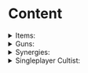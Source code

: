 # Content
<details>
<summary>Items:
</summary>

|Name|Type|Quality|Effect|Unlock|
|-|-|-|-|-|
| Wooden Token | Active | ![D](https://raw.githubusercontent.com/SpecialAPI/EnterTheGungeonTierImageStorage/main/D.png "D") | Can't be used. Entering a new floor while holding it will create the Resourceful Rat shortcut shop, even if the player didn't use a shortcut elevator. Getting an item from the rat will remove the wooden token from the player. Because the items in the shortcut shop get better with each floor, it can be worth it to keep the token until Forge. The shortcut shops can't be created in Bullet Hell. If obtained in the Forge or Bullet Hell, the token can be used, giving the player 115 casings and a random D tier gun on use. If the player exits the Forge or Bullet Hell when the token can be used (by using Clone for example), the token will no longer be useable. | Defeat the Dragun after taking a shortcut to the Forge |
| PAY 2 WIN | Active | ![B](https://raw.githubusercontent.com/SpecialAPI/EnterTheGungeonTierImageStorage/main/B.png "B") | Can only be used near chest. When used, upgrades the nearest chest for casings. Better chests cost more to upgrade. Brown chests cost 25 casings, blue chests cost 35, green chests cost 50, red chests cost 85 and black chests cost 215. | |
| Fused Ammolet | Passive | ![D](https://raw.githubusercontent.com/SpecialAPI/EnterTheGungeonTierImageStorage/main/D.png "D") | Using blanks now creates a blank bomb instead. Blank bombs explode after 1 second. When a blank bomb explodes, it will create an explosion dealing 250 damage in a 3 tile radius and also cause a normal blank effect. The explosions can't hurt the player. | |
| Special API's Stuff | Active | ![B](https://raw.githubusercontent.com/SpecialAPI/EnterTheGungeonTierImageStorage/main/B.png "B") | 250 damage cooldown. When used, spawns 25-35 random objects from this list: folding table from Portable Table Device, a decoy, an explosive decoy, a bomb, an ice bomb, a proximity mine, a portable turret, a book from Magazine Rack, a red explosive barrel, an orange explosive barrel, a water barrel, an oil barrel, a poison barrel. | |
| Marine's Helmet | Passive | ![B](https://raw.githubusercontent.com/SpecialAPI/EnterTheGungeonTierImageStorage/main/B.png "B") | Gives 1 armor on initial pickup. Has a 5% chance to negate damage. The chance increases to 25% when the user has armor. | Beat Boss Rush as the Marine. |
| Convict's Shackles | Active (Unlocked)/Passive (Locked) | ![C](https://raw.githubusercontent.com/SpecialAPI/EnterTheGungeonTierImageStorage/main/C.png "C") | On use, the item is "locked", consuming the active item and granting a passive item that can't be dropped, removes 1 heart container, caps the player's max health at the current amount and gives a +4.5 flat damage up (the damage up scales with the gun's chance multiplier, meaning it's way weaker for guns that fire quicker and way stronger for guns that fire faster). Going to a new floor makes the item "rusted", which makes it remove an additional half heart container and only give a +1 flat damage up when locked. | |
| Resourceful Whistle | Active | ![A](https://raw.githubusercontent.com/SpecialAPI/EnterTheGungeonTierImageStorage/main/A.png "A") | 275 damage cooldown. Can't be stolen by the Resourceful Rat. On use, summons the Resourceful Rat to steal guns from enemies and bomb them afterwards. The rat can only steal from one enemy at a time. The bombs from the Rat can recharge the item, meaning that the item will be partially recharged when the rat leaves. The Rat can't steal guns from bosses. After picking up the item once, the rat will no longer be able to steal items from the player, unless the player has the Ring of the Resourceful Rat |  |
| Subscribe Button | Passive | ![S](https://raw.githubusercontent.com/SpecialAPI/EnterTheGungeonTierImageStorage/main/S.png "S") | Gives the player a 5% damage up for each subscriber the player has. Subscribers can be gained in different ways, for example by picking up certain items like some bullet upgrades. The player also gains subscribers when fighting some bosses like the Wallmonger. | |
| DLChest | Passive | ![B](https://raw.githubusercontent.com/SpecialAPI/EnterTheGungeonTierImageStorage/main/B.png "B") | Adds a special chest room each floor, even on bullet hell. | |
| Mirror of Truth | Passive | ![C](https://raw.githubusercontent.com/SpecialAPI/EnterTheGungeonTierImageStorage/main/C.png "C") | Replaces all chests with mirrors. Mirrors created by this item only give 1 curse. | |
| Withered Clover | Passive | ![D](https://raw.githubusercontent.com/SpecialAPI/EnterTheGungeonTierImageStorage/main/B.png "B") | All chests are replaced by either C or D tier chests, but spawn 4 at a time. | |
| Calendar | Passive | ![B](https://raw.githubusercontent.com/SpecialAPI/EnterTheGungeonTierImageStorage/main/B.png "B") | Increases different stats depending on the current day of the week. Monday: grants 2 speed. Tuesday: grants +25% dodge roll speed. Wednesday: grants 1 heart container. Thursday: grants +33% damage. Friday: grants +50% rate of fire. Saturday: grants +50% max ammo. Sunday: grants -20% enemy bullet speed. | |
| Green Candle | Active | ![A](https://raw.githubusercontent.com/SpecialAPI/EnterTheGungeonTierImageStorage/main/A.png "A") | Starts with 0 charges. Entering a room will apply green fire to a random enemy. Killing that enemy will give the player 1 charge. Each charge grants the player +5% damage. Can only be used with 5 charges. Using will consume all of the charges to create a giant pool of green fire, apply green fire to all enemies in the room and make them take double damage. Bosses affected by this effect will only take 50% more damage. | |
| Glass Bell | Active | ![B](https://raw.githubusercontent.com/SpecialAPI/EnterTheGungeonTierImageStorage/main/B.png "B") | 1 room recharge. On use, gives the player a glass guon stone. Can't be used when the player has 6 or more glass guon stones. When the player takes damage, the Glass Bell will break and will not be useable. Entering a new floor while the Glass Bell is broken will fix it, making it useable again. | |
| Wishing Orb | Active | ![B](https://raw.githubusercontent.com/SpecialAPI/EnterTheGungeonTierImageStorage/main/B.png "B") | On use, removes 1 heart container from the player to spawn a random chest. Has a higher chance to spawn better chests. Can't be used if the player has less than 2 heart containers. | |
| Butter | Passive | ![C](https://raw.githubusercontent.com/SpecialAPI/EnterTheGungeonTierImageStorage/main/C.png "C") | Using an active item will throw it. Just like thrown guns, thrown active items will deal 20 damage to any enemy it hits. Items with use duration will only be thrown after finishing their use. Single use items can't be thrown. | |
| Totally Legit Coupon | Passive | ![D](https://raw.githubusercontent.com/SpecialAPI/EnterTheGungeonTierImageStorage/main/D.png "D") | -100% shop prices. Taking an item from the shop will increase shop prices by 20%. Shop prices can go above the initial price. Can't be dropped after buying something. Can't appear in shops. |
| Asteroid Belt | Passive | ![S](https://raw.githubusercontent.com/SpecialAPI/EnterTheGungeonTierImageStorage/main/S.png "S") | All projectiles are replaced by asteroids that deal 25% more damage, have a fixed projectile speed, explode for 5 damage in a 1 tile radius and burn nearby enemies on destruction. Because asteroids are different projectiles, they will not keep projectile-specific effects like homing, bouncing or piercing. | |
| Gravedigger's Shovel | Active | ![C](https://raw.githubusercontent.com/SpecialAPI/EnterTheGungeonTierImageStorage/main/C.png "C") | 250 damage cooldown. On use, transforms all enemies in the room into Tombstoners. | |
| Gold Key | Passive | ![N/A](https://raw.githubusercontent.com/SpecialAPI/EnterTheGungeonTierImageStorage/main/N.png "N/A") | Found in a special secret room in abbey. Haunted. Allows for free entrance to the Resourceful Rat's Lair and the R&G Dept. | |
| The Amethyst | Passive | ![N/A](https://raw.githubusercontent.com/SpecialAPI/EnterTheGungeonTierImageStorage/main/N.png "N/A") | Everhood reference. Dropped by the Blobulord. Doubles damage dealt by charged enemies | |
| The Opal | Passive | ![N/A](https://raw.githubusercontent.com/SpecialAPI/EnterTheGungeonTierImageStorage/main/N.png "N/A") | Everhood reference. Dropped by the Old King. Grants immunity to pits. | |
| The Emerald | Passive | ![N/A](https://raw.githubusercontent.com/SpecialAPI/EnterTheGungeonTierImageStorage/main/N.png "N/A") | Everhood reference. Dropped by the Resourceful Rat. Doubles the time required for poison to hurt the player. | |
| The Aquamarine | Passive | ![N/A](https://raw.githubusercontent.com/SpecialAPI/EnterTheGungeonTierImageStorage/main/N.png "N/A") | Everhood reference. Dropped by Agunim. Grants immunity to electricity. | |
| The Ruby | Passive | ![N/A](https://raw.githubusercontent.com/SpecialAPI/EnterTheGungeonTierImageStorage/main/N.png "N/A") | Everhood reference. Dropped by the Advanced Dragun. Grants fire immunity. | |
| The Diamond | Passive | ![N/A](https://raw.githubusercontent.com/SpecialAPI/EnterTheGungeonTierImageStorage/main/N.png "N/A") | Everhood reference. Gained by doing a blood sacrifice. Grants a small all stat up. | |
| Otherworldy Assistance | Passive | ![A](https://raw.githubusercontent.com/SpecialAPI/EnterTheGungeonTierImageStorage/main/A.png "A") | Every 6-8 seconds in a combat room, a ghost spawns near a random enemy. The ghosts dash into the nearest enemy, taking away 50 max hp from them and then vanishing. | |
| Hot Coal | Passive | ![D](https://raw.githubusercontent.com/SpecialAPI/EnterTheGungeonTierImageStorage/main/D.png "D") | Grants guaranteed fire bullets. Taking damage sets the player on fire. While on fire, the player will leave a trail of ignited oil. | |
| Guardian of Time | Active | ![D](https://raw.githubusercontent.com/SpecialAPI/EnterTheGungeonTierImageStorage/main/D.png "D") | 1 room recharge. Can only be used in sealed rooms or near locked doors. On use, either unseals the current room or unlocks the nearest locked door. | ||  | Marbles | Active | ![D](https://raw.githubusercontent.com/SpecialAPI/EnterTheGungeonTierImageStorage/main/D.png "D") | 10 uses. On use, shoots a single makeshift cannon projectile. | |
| Frail Heart | Passive | ![C](https://raw.githubusercontent.com/SpecialAPI/EnterTheGungeonTierImageStorage/main/C.png "C") | Grants 3 health containers on pickup. and fully heals the player on initial pickup. When the player takes damage, all empty heart containers will be removed. | |
| Totem of Gundying | Active | ![B](https://raw.githubusercontent.com/SpecialAPI/EnterTheGungeonTierImageStorage/main/B.png "B") | Can't be used. If the player holds this item when taking a fatal hit, this item will be consumed to give the player a half heart (or an armor if playing as an armor-only character), give the player 3 seconds of invincibility, spawn 5 hearts and 3 armor. | |
| Watermelon | Active | ![B](https://raw.githubusercontent.com/SpecialAPI/EnterTheGungeonTierImageStorage/main/B.png "B") | 250 damage cooldown. On use, lobs watermelon projectiles that deal 67 damage on direct hit and explode for 33 damage in a 1 tile radius. | |
| Console Controller | Active | ![D](https://raw.githubusercontent.com/SpecialAPI/EnterTheGungeonTierImageStorage/main/D.png "D") | On use, the item is thrown, dealing 20 damage to anything it hits. | |
| Static Roll | Passive | ![D](https://raw.githubusercontent.com/SpecialAPI/EnterTheGungeonTierImageStorage/main/D.png "D") | Allows the player to roll in place. | |
| Mirrored Bullet | Passive | ![S](https://raw.githubusercontent.com/SpecialAPI/EnterTheGungeonTierImageStorage/main/S.png "S") | Totally not an eaglebeak ripoff. Gives 2 curse and doubles spread, but the player will shoot an additional mirrored bullet when shooting. | |
| Bloody Scales | Passive | ![B](https://raw.githubusercontent.com/SpecialAPI/EnterTheGungeonTierImageStorage/main/A.png "A") | I swear I have original ideas. Picking up a passive item will give the player another random passive item of the same quality. Picking up a gun will give the player another random gun of the same quality. Gives the player a 1% chance to instantly die when taking damage, which increases by 0.5% for each item or gun the player has (including starter items). Can't be dropped :) (im really sorry) | |
| Lock Plushie | Passive | ![S](https://raw.githubusercontent.com/SpecialAPI/EnterTheGungeonTierImageStorage/main/S.png "S") | Shooting will consume 1 key from the player to fire a giant key projectile that deals 55 fixed damage, pierces through 5 enemies and drops keys when hitting enemies. | Bring the Gold Key to the Aimless Void |
| Boss Chest | Passive | ![S](https://raw.githubusercontent.com/SpecialAPI/EnterTheGungeonTierImageStorage/main/S.png "S") | Defeating a boss will spawn random item. | |
| Chaos | Passive | ![S](https://raw.githubusercontent.com/SpecialAPI/EnterTheGungeonTierImageStorage/main/S.png "S") | Picking up a passive item for the first time will give the player 2 more random passive items, but remove a random passive item that the player had before picking up the item. Picking up a gun for the first time will give the player 2 more random guns, but remove a random gun that the player had before picking up the gun. | |
| Launcher | Passive | ![C](https://raw.githubusercontent.com/SpecialAPI/EnterTheGungeonTierImageStorage/main/C.png "C") | Reduces spread by 75% and increases damage by 50%. Most bullets become lobbed bullets, which can only damage enemies when landing. | |
| Balancing Pole | Passive | ![B](https://raw.githubusercontent.com/SpecialAPI/EnterTheGungeonTierImageStorage/main/B.png "B") | Libra from isaac. | |
| Infinity Crystal | Passive | ![S](https://raw.githubusercontent.com/SpecialAPI/EnterTheGungeonTierImageStorage/main/S.png "S") | Reduces damage by 25%, halves clip size and gives the player 2 curse on pickup, but all guns will no longer decrease their ammo when fired. | |
| Energy Drink | Active | ![B](https://raw.githubusercontent.com/SpecialAPI/EnterTheGungeonTierImageStorage/main/B.png "B") | 250 damage cooldown. On use, instantly refills the current gun's clip, gives the player +400% firerate and +100% speed. The firerate and speed bonuses quickly decay over the course of 5 seconds. | |
| Ammo Flower | Passive | ![C](https://raw.githubusercontent.com/SpecialAPI/EnterTheGungeonTierImageStorage/main/C.png "C") | Decreases reload speed by 5%. All semiautomatic guns become automatic. All charged guns will autofire when reaching the highest charge level. Guns automatically reload when all bullets in their clips are depleted. | |
| Flat Bullets | Passive | ![B](https://raw.githubusercontent.com/SpecialAPI/EnterTheGungeonTierImageStorage/main/B.png "B") | All bullets get +2 flat damage. | |
| Round-s | Passive | ![D](https://raw.githubusercontent.com/SpecialAPI/EnterTheGungeonTierImageStorage/main/D.png "D") | Grants the player +150% range. All bullets orbit around the player. | |
| Magic 8 Ball | Active | ![D](https://raw.githubusercontent.com/SpecialAPI/EnterTheGungeonTierImageStorage/main/D.png "D") | Tells random things but also points to secret rooms. |  |
| Lead Fists | Passive | ![N/A](https://raw.githubusercontent.com/SpecialAPI/EnterTheGungeonTierImageStorage/main/N.png "N/A") | Can only be obtained through the console. Hitting the rat during the punchout minigame will instantly win the round. |  |
| Heart Piece | Passive | ![D](https://raw.githubusercontent.com/SpecialAPI/EnterTheGungeonTierImageStorage/main/D.png "D") | Grants half of a heart container. |  |
| Hot Sauce | Active | ![C](https://raw.githubusercontent.com/SpecialAPI/EnterTheGungeonTierImageStorage/main/C.png "C") | Doubles the time required for fire to hurt the player. On use, sets the player on fire. While the player is on fire, grants guaranteed fire shots and increases damage based on how close the fire is to hurting the player. |  |
| Magic Bag | Active | ![B](https://raw.githubusercontent.com/SpecialAPI/EnterTheGungeonTierImageStorage/main/B.png "B") | 250 damage cooldown. Can only be used near pickups. On use, the nearest pickup is consumed. After recharging, the bag can be used to create 2 copies of the pickup consumed. |  |
| Banana Jam | Active | ![D](https://raw.githubusercontent.com/SpecialAPI/EnterTheGungeonTierImageStorage/main/D.png "D") | 300 damage cooldown. Can only be used when holding a gun that can be dropped. On use, the player throws the current gun and gets a new one from one tier below the tier of the gun that was thrown. The thrown gun doesn't get dropped back on the ground when it hits something. |  |
| Crown Bullets | Passive | ![A](https://raw.githubusercontent.com/SpecialAPI/EnterTheGungeonTierImageStorage/main/A.png "A") | Grants 1 curse when held. Bullets have a 5% chance to inflict a variety of charm called "Cult Charm" that lasts forever. If an enemy affected by Cult Charm is the only remaining enemy in the room, it will become a "follower" you can indoctrinate for half a heart for it to become a companion. Indoctrinated follower companions will not inherit any bullet effects from the owner and can take damage and die from enemy bullets. |  |
| Red Blammolet | Passive | ![B](https://raw.githubusercontent.com/SpecialAPI/EnterTheGungeonTierImageStorage/main/B.png "B") | Grants one curse when held. Grants one additional blank per floor. When the player uses a blank, a third of all enemies in the current room (up to 3) will become a follower you can indoctrinate for half a heart for it to become a companion. Indoctrinated follower companions will not inherit any bullet effects from the owner and can take damage and die from enemy bullets. |  |
| Rusty Bullets | Passive | ![A](https://raw.githubusercontent.com/SpecialAPI/EnterTheGungeonTierImageStorage/main/A.png "A") | Bullets have a 10% chance to become rusted, halving their damage but infecting enemies with Rust. Enemies infected with Rust will take 50% more damage, be 15% slower and have an aura that spreads Rust to other enemies. Rust lasts infinitely on normal enemies but only lasts 10 seconds on bosses. Hitting a rusted enemy with a rusted bullet will not do anything and only deal half of the damage the bullet would normally deal. |  |
</details>

<details>
<summary>Guns:
</summary>

|Name|Quality|Class|Stats|Special Effects|Unlock|
|-|-|-|-|-|-|
| Shooting Star | ![S](https://raw.githubusercontent.com/SpecialAPI/EnterTheGungeonTierImageStorage/main/S.png "S") | FULLAUTO | Shoot Style: Automatic, Magazine Size: 600, Ammo Capacity: 600, Damage: 8 (actual bullets), 3 (small bullets), Fire Rate: 0.11, Reload Time: 0, Shot Speed: 32, Range: 1000, Force: 20, Spread: 4° | Bullets split into smaller bullets on impact. | |
| Binarifle | ![B](https://raw.githubusercontent.com/SpecialAPI/EnterTheGungeonTierImageStorage/main/B.png "B") | PISTOL | Shoot Style: Semiautomatic, Magazine Size: 6, Ammo Capacity: 101, Damage: 10 (normal hit), 20 (chained hit), Fire Rate: 0.2, Reload Time: 1, Shot Speed: 13, Range: 60, Force: 10, Spread: 0° | Projectiles move in helix patterns. Hitting enemies with the projectiles consecutively without missing will deal double damage. | |
| Handheld Catapult | ![C](https://raw.githubusercontent.com/SpecialAPI/EnterTheGungeonTierImageStorage/main/C.png "C") | CHARGE | Shoot style: Charged, Magazine Size: 1, Ammo Capacity: 100, Damage: 100, Fire Rate: 1, Reload Time: 1, Shot Speed: 20, Range: ![Infinite](https://raw.githubusercontent.com/SpecialAPI/EnterTheGungeonTierImageStorage/main/InfinityBig.png "Infinite"), Force: 0, Spread: 0° | Projectiles are lobbed, only hitting enemies on landing | |
| Ak-NaN | ![A](https://raw.githubusercontent.com/SpecialAPI/EnterTheGungeonTierImageStorage/main/A.png "A") | SILLY | Shoot Style: Automatic, Magazine Size: 30, Ammo Capacity: 500, Damage: ?, Fire Rate: 0.11, Reload Time: 0.5, Shot Speed: ?, Range: ?, Force: 9, Spread: 360° | Bullet stats, direction and position are randomized each shot. | |
| Cacti Club | ![B](https://raw.githubusercontent.com/SpecialAPI/EnterTheGungeonTierImageStorage/main/B.png "B") | SILLY | Shoot Style: Semiautomatic, Magazine Size: 100, Ammo Capacity: 100, Damage: 15, Fire Rate: 0.77, Reload Time: 0, Shot Speed: 60, Range: 2, Fprce: 10, Spread: 0° | Hitting enemies with the club will spawn 3 cactus projectiles in random directions that deal double damage. | |
| Frogun | ![A](https://raw.githubusercontent.com/SpecialAPI/EnterTheGungeonTierImageStorage/main/A.png "A") | SHOTGUN | Shoot Style: Semiautomatic, Magazine Size: 6, Ammo Capacity: 130, Damage: 12 (bubbles), 5 (bullets), Fire Rate: 0.15, Reload Time: 1, Range: 15, Force: 10, Spread: 30° | Shoots two bubbles. Reloading an empty clip will pop all shot bubbles to create weaker bullets aimed at nearby enemies. | |
| Revolve-ver | ![C](https://raw.githubusercontent.com/SpecialAPI/EnterTheGungeonTierImageStorage/main/C.png "C") | PISTOL | Shoot Style: Semiautomatic, Magazine Size: 6, Ammo Capacity: 200, Damage: 13, Fire Rate: 0.15, Reload Time: 1, Shot Speed: 23, Range: 60, Force: 15, Spread: 0° | Bullets orbit around the player. | |
| Ak-3.14 | ![C](https://raw.githubusercontent.com/SpecialAPI/EnterTheGungeonTierImageStorage/main/C.png "C") | FULLAUTO | Shoot Style: Automatic, Magazine Size: 30, Ammo Capacity: 600, Damage: 5.5, Fire Rate: 0.11, Reload Time: 0.5, Shot Speed: 23, Range: 60, Force: 6, Spread: 0° | Bullets orbit around the player | |
| AK-SoundEngine | ![C](https://raw.githubusercontent.com/SpecialAPI/EnterTheGungeonTierImageStorage/main/C.png "C") | POISON | Shoot Style: Automatic, Magazine Size: 30, Ammo Capacity: 500, Damage: 20 (trash bag) ??? (poison blob) (the wiki doesnt say how much damage those deal, sorry), Fire Rate: 0.11, Reload Time: 1, Shot Speed: 20, Range: 1000, Force: 20, Spread: 10° | Normally fires small poison blobs from Trashcannon's trash bag, but has a 33% chance to fire the trash bag instead. Random fire and reload sounds every shot. |  |
| Ender Gun | ![S](https://raw.githubusercontent.com/SpecialAPI/EnterTheGungeonTierImageStorage/main/S.png "S") | NONE | Varies | Automatically transforms into the player's starting gun, but 3 times bigger. Every stat is the same as the original gun's, but bullet damage is 5 times higher. Can't transform into blasphemy, defaults to the Marine Sidearm instead. |  |
| Leather Whip | ![D](https://raw.githubusercontent.com/SpecialAPI/EnterTheGungeonTierImageStorage/main/D.png "D") | BEAM | Shoot Style: Semiautomatic, Magazine Size: 25, Ammo Capacity: ![Infinite](https://raw.githubusercontent.com/SpecialAPI/EnterTheGungeonTierImageStorage/main/InfinityBig.png "Infinite"), Damage: 9, Fire Rate: 0.75, Reload Time: 0, Shot Speed: 1, Range: ![Infinite](https://raw.githubusercontent.com/SpecialAPI/EnterTheGungeonTierImageStorage/main/InfinityBig.png "Infinite"), Force: 0, Spread: 0° | Attacks similarly to whips from Terraria. |  |
| Pistol Whip | ![C](https://raw.githubusercontent.com/SpecialAPI/EnterTheGungeonTierImageStorage/main/C.png "C") | BEAM | Shoot Style: Semiautomatic, Magazine Size: 25, Ammo Capacity: ![Infinite](https://raw.githubusercontent.com/SpecialAPI/EnterTheGungeonTierImageStorage/main/InfinityBig.png "Infinite"), Damage: 6 (whip) 10 (bullet), Fire Rate: 0.75, Reload Time: 0, Shot Speed: 1, Range: ![Infinite](https://raw.githubusercontent.com/SpecialAPI/EnterTheGungeonTierImageStorage/main/InfinityBig.png "Infinite"), Force: 0, Spread: 0° | Attacks similarly to whips from Terraria. Whip segments shoot bullets when hitting enemies. |  |
| Whipped Cream | ![B](https://raw.githubusercontent.com/SpecialAPI/EnterTheGungeonTierImageStorage/main/B.png "B") | BEAM | Shoot Style: Automatic, Magazine Size: 25, Ammo Capacity: ![Infinite](https://raw.githubusercontent.com/SpecialAPI/EnterTheGungeonTierImageStorage/main/InfinityBig.png "Infinite"), Damage: 4, Fire Rate: 0.25, Reload Time: 0, Shot Speed: 1, Range: ![Infinite](https://raw.githubusercontent.com/SpecialAPI/EnterTheGungeonTierImageStorage/main/InfinityBig.png "Infinite"), Force: 0, Spread: 0° | Attacks similarly to whips from Terraria. |  |
| Lich's Old Gun | ![A](https://raw.githubusercontent.com/SpecialAPI/EnterTheGungeonTierImageStorage/main/A.png "A") | NONE | None (can't shoot) | Can't shoot. While held, all passive and active items will have all of their synergies automatically completed like a reverse Lich's Eye Bullets. | Kill Gunslinger's Past (same unlock method as Lich's Eye Bullets). |
| Suspicious Shotgun | ![B](https://raw.githubusercontent.com/SpecialAPI/EnterTheGungeonTierImageStorage/main/B.png "B") | FULLAUTO | Shoot Style: Semiautomatic, Magazine Size: 8, Ammo Capacity: 200, Damage: 6x6, Fire Rate: 0.6, Reload Time: 1, Shot Speed: 23, Range: 15, Force: 30, Spread: 20° | Unlike the Suspicious Shotgun from the original SpecialAPI's Stuff, this one doesn't get any extra benefits from rainbow mode because I don't want to give people incentive to play on easy mode. | |
| The Red Gun | ![S](https://raw.githubusercontent.com/SpecialAPI/EnterTheGungeonTierImageStorage/main/S.png "S") | SHOTGUN | Shoot Style: Semiautomatic, Magazine Size: 6, Ammo Capacity: 250, Damage: 14, Fire Rate: 0.15, Reload Time: 1, Shot Speed: 23, Range: 60, Force: 30, Spread: 5° | Grants 2 curse while held. Projectiles have a 33% chance to apply a variety of charm "Cult Charm" to any *jammed* enemies it hits. The followers created by Cult Charm applied by this gun will cost 25 ammo from the gun to indoctrinate instead of costing half a heart. Pressing reload with a full clip while standing near a companion, including followers indoctrinated will consume 50 ammo and destroy them to empower the gun. Companions will display the sacrifice bonus above their head when near the player. Companions not summoned through a companion item will give a 20% damage up and companions summoned through a companion item will give a 10% bonus per tier of the item (+10% bonus for D tier items. +20% for C tier item, etc) in addition to the +20% damage up. Can be used near the dead rat's body after punchout to consume it, granting 10 hegemony credits and 45 casings. | |
| Suspicious Shotgun | ![B](https://raw.githubusercontent.com/SpecialAPI/EnterTheGungeonTierImageStorage/main/B.png "B") | EXPLOSIVE | Shoot Style: Semiautomatic, Magazine Size: 6, Ammo Capacity: 200, Damage: 8, Fire Rate: 0.35, Reload Time: 1, Shot Speed: 23, Range: 75, Force: 10, Spread: 8° | Projectiles have a 50% chance to explode when hitting an enemy. The explosions deal 7 damage in a (relatively) small range. | |
</details>

<details>
<summary>Synergies:
</summary>

|Name|Components|Effect|
|-|-|-|
| Fufufufufu | Wooden Token + any of the following: Elimentaler, Rat Boots, Partially Eaten Cheese, Resourceful Sack, Ring of the Resourceful Rat or Resourceful Whistle | The Wooden Token is not consumed when taking a gun from the Resourceful Rat shop created by it. |
| Double the Wish! | Wishing Orb + Life Orb | Wishing Orb spawns two chests instead of one. |
| Wish of Power | Wishing Orb + Sprun | Using Wishing Orb makes Sprun transform. |
| Wish of Reflection | Wishing Orb + Rolling Eye | Using Wishing Orb reflects all enemy bullets in the room. |
| 25% OFF ON ALL IN-GAME PURCHASES! | PAY 2 WIN + Microtransaction Gun | Microtransaction Gun has a 25% chance to not consume the owner's shells. PAY 2 WIN costs 50% less casings to use. |
| Super Blasts | Fused Ammolet + Gold Ammolet | Fused Ammolet's explosion damage is doubled (from 250 to 500). |
| Stunning Blasts | Fused Ammolet + Lodestone Ammolet | Fused Ammolet's explosion knockback is doubled. |
| Random Blasts | Fused Ammolet + Chaos Ammolet | Fused Ammolet's explosion either leaves a random type of goop or gets double knockback. |
| Poison Blasts | Fused Ammolet + Uranium Ammolet | Fused Ammolet's explosion leaves a pool of poison goop. |
| Hot Blasts | Fused Ammolet + Copper Ammolet | Fused Ammolet's explosion leaves a pool of fire goop. |
| Freezing Blasts | Fused Ammolet + Frost Ammolet | Fused Ammolet's explosion leaves a pool of ice goop and freezes nearby water. |
| v3.0 The Massive Update | Special API's Stuff + any of the following: Utility Belt, Ammo Belt, Backpack, Bottle, Box, Mailbox, Briefcase of Cash or the Resourceful Sack | Special API's Stuff now spawns 40-55 objects instead of 25-35. |
| Also click that bell | Subscribe Button + any of the following: Rocket-Powered Bullets, Glass Bell or the Aged Bell | Subscribe Button's damage increase per subscriber is increased from +5% to +7%. |
| Also you can leave a comment | Subscribe Button + Mailbox | Subscribe Button's damage increase is tripled when holding the Mailbox. |
| Chill | Resourceful Whistle + any of the following: Ice Bomb, Frost Giant, Frost Bullets, Frost Ammolet, Cold 45, Polaris, Heart of Ice, Ice Cube, Ice Breaker or the Freeze Ray | Resourceful Rat summoned by the Resourceful Whistle now leaves ice bombs instead of normal bombs. |
| All At Once | Resourceful Whistle + any of the following: Elimentaler, Rat Boots, Partially Eaten Cheese, Resourceful Sack, Ring of the Resourceful Rat or Wooden Token | All enemies are affected by the Resourceful Whistle at once. |
| Shadow Mirror | Mirror of Truth + Shadow Clone | Spawns a shadow clone when the owner enters a room with enemies. |
| Blessed Mirror | Mirror of Truth + Silver Bullets | Reduces the curse gained from breaking a mirror created by the Mirror of Truth to 0.5. |
| Just Your Normal Luck | Withered Clover + Seven Leaf Clover | Chests will now have random tiers from D to S. C and D tier chests spawn 4 at once, B tier chests spawn 2 at once and A and S tier chests are unaffected. Unlocks all naturally spawned chests. |
| Somehow… Luckier? | Withered Clover + Mirror of Truth | Chests now spawn 5 at once instead of 4 at once. |
| BURN! BUUURRRNNNN!!! | Green Candle + any of the following: Hot Lead, Ring of Fire Resistance, Gungeon Pepper | Green Candle now ignites TWO enemies when entering a room. Green Candle's pool of green fire is now bigger. Enemies weakened by Green Candle now take 300% more damage. Bosses weakened by Green Candle now take 100% more damage. |
| Ring It Twice | Glass Bell + Aged Bell | Glass Bell's Glass Guon Stone limit is increased to 7. Glass Bell now creates 2 Glass Guon Stones on use. Glass Bell will still create 1 Glass Guon Stone if it's 1 Glass Guon Stone away from it's limit. |
| Celestial Rhythm | Shooting Star + Crescent Crossbow | Shooting Star now alternates between shooting Crescent Crossbow's split projectiles and Crescent Crossbow's charged projectiles. |
| Wishing Star | Shooting Star + Wishing Orb | Using Wishing Orb permanently increases Shooting Star's damage by 5%. |
| The Initial Idea | Shooting Star + Asteroid Belt | Shooting Star deals double damage. |
| Bouncy Throws | Butter + Bouncy Bullets | Active items thrown by Butter now have 1 extra bounce. This stacks with 2 bounces already granted by Bouncy Bullets, resulting in the thrown active item bouncing 3 times. |
| Piercing Throws | Butter + Ghost Bullets | Active items thrown by Butter now have 1 extra pierce. This stacks with 1 pierce already granted by Ghost Bullets, resulting in the thrown active item piercing 2 enemies. |
| Homing Boomerang Throws | Butter + Homing Bullets or Crutch | Active items thrown by Butter now home on enemies and return to the owner after falling on the ground. |
| Take It Before They Notice | Totally Legit Coupon + any of the following: Chaff Grenade, Aged Bell, Decoy, Explosive Decoy, Smoke Bomb, Box, Grappling Hook, Ring of Ethereal Form, Charm Horn, Grey Mauser and The Predator | When buying an item with Totally Legit Coupon, has a 50% chance to not increase the prices. If that chance triggers before the first price increase, the owner will still be able to drop Totally Legit Coupon until buying another item that does increase the prices. |
| why do you keep crashing | Binarifle + Magnum | Instead of dealing double damage, Binarifle's projectiles instantly destroy enemies marked by the opposite projectile. If the enemy is a boss, they deal triple damage instead. |
| The zombies are coming | Gravedigger's Shovel + any of the following: Zombie Bullets, Vertebraek-47 and Skull Spitter | Gravedigger's Shovel transforms enemies into Spent instead of Gravestoners. Enemies transformed into Spent will not create more waves of Spent upon death. |
| Armored Support | Frail Heart + any of the following: Bionic Leg, Laser Sight, Shock Rounds, and Nanomachines | Losing a heart container through Frail Heart will give the player 1 armor. |
| I am YesEngine | Console Controller + any of the following: Alien Engine and Gungine | Console Controller pierces 10 times, bounces 5 times, homes in on nearby enemies, burns, poisons, freezes, and stuns enemies. |
| Stone x2 | Handheld Catapult + Sling | Handheld Catapult and Sling are dual wielded. |
| Super Launch | Handheld Catapult + Launcher | Handheld Catapult deals double damage and bullets from Handheld Catapult will have triple speed. |
| static readonly | Static Roll + any of the following: Book of Chest Anatomy, Magazine Rack and Gungeon Blueprint | The player is invulnerable for the duration of the entire roll when rolling in place. |
| static void | Static Roll + any of the following: Void Core Cannon, Void Marshal, Void Shotgun, Void Core Assault Rifle | Rolling in place will shoot Void Core Cannon projectiles in 4 cardinal directions. |
| private static | Static Roll + any of the following: Grey Mauser, The Predator, Smoke Bomb, Box, Ring of Ethereal Form | Rolling in place will stealth the player. |
| Infinite Mirror | Mirrored Bullet + Mirror of Truth | Gives the player the Backup Gun effect in addition to the Mirrored Bullet effect. |
| I Hate Mondays | Calendar + any of the following: Shotgun Full of Hate, Table Tech Rage | On Mondays: -3 speed (stacks with Calendar's +2 speed on Mondays) and +50% damage. On other days: +1 speed. |
| Shoulders | Cacti Club + any of the following: Lichy Trigger Finger, Gunknight Gauntlet, Robot's Left Hand, Megahand, Flame Hand, Laser Sight | The damage of Cacti Club's spikes is tripled instead of doubled. |
| Cacti Club II | Cacti Club + any of the following: +1 Bullets, Amulet of the Pit Lord, Utility Belt, Duct Tape, Cactus, Broccoli | Cacti Club shoots 4 spikes instead of 3 |
| Fully Unlocked | Boss Chest + Shelleton Key | Defeating a boss will spawn a Rainbow Chest but remove the Boss Chest, disabling this synergy. |
| while(true) { } | AK-NaN + any of the following: Ice Bomb, Frost Giant, Frost Bullets, Frost Ammolet, Cold 45, Polaris, Heart of Ice, Ice Cube, Ice Breaker, Freeze Ray | AK-NaN's bullets apply freeze to enemies. |
| NullReferenceException | AK-NaN + any of the following: Dragunfire, Flame Hand, Pitchfork, Demon Head, Phoenix, Hot Lead, Ring of Fire Resistance | AK-NaN's bullets apply burn to enemies. |
| Mono.dll has caused an Access Violation | AK-NaN + any of the following: Grappling Hook, Lil' Bomber, Bomb, IBomb Companion App | AK-NaN's bullets create a small explosion on hit. |
| Frogs are Friends | Frogun + Really Special Lute | Really Special Lute orbits the player when holding the Frogun, shooting when the player shoots the Frogun |
| Revenge | Frogun + Face Melter | Face Melter orbits the player when holding the Frogun, shooting when the Frogun is reloading. |
| Gun and Bullets | Lich's Old Gun + Lich's Eye Bullets | Lich's Old Gun gains infinite ammo the ability to shoot, shooting Gunbow's projectiles. |
| Flatter Flat Bullets | Flat Bullets + any of the following: +1 Bullets, Amulet of the Pit Lord | Flat Bullets gives +3 flat damage instead of +2. |
| SpecialUtils | Special API's Stuff + any of the following: Pea Shooter, 38 Special, Derringer, Makarov, Dueling Pistol, Turbo Gun, Screecher, Nail Gun, Wood Beam, The Kiln, Buzzkill, Tear Jerker, Quad Laser, Cactus, Klobbe, Trashcannon | In addition to the normal objects, Special API's Stuff creates 3 static Trashcannon projectiles surrounded by poison goop when used. |
| QoL | Special API's Stuff + any of the following: Armor Synthesizer, Ammo Synthesizer, Explosive Rounds, Sprun, Mirrored Bullet, High Dragunfire | SpecialAPI's Stuff has a 1% chance to replace any object it creates with a piece of armor. If that fails, it has a 4% chance to replace it with a random ammo pickup instead. |
| Hotter Kiln | Hot Coal + The Kiln | When The Kiln is held, the player gains fire immunity and every projectile shot will leave ignited oil behind. |
| When the shotgun is sus! | Suspicious Shotgun + any of the following: Backpack, Moonscraper, Dungeon Eagle, Jetpack, Blast Helmet, Knife Shield | amogus sus haha funny |
| Rainbuddy | Suspicious Shotgun + any of the following: Baby Good Shelleton, Baby Good Mimic, Chicken Flute, Owl, R2g2 | Suspicious Shotgun's damage and bullet size is increased by 25%. |
| Bow-Bow | Suspicious Shotgun + any of the following: Bow, Charmed Bow, Shotbow, Crescent Crossbow, Sticky Crossbow, Triple Crossbow, Gunbow | Suspicious Shotgun as well as all of the components get +12.5% damage, +12.5% bullet scale. Synergy components that can be charged also get 25% faster charge. |
| RAINBOW!!! | Suspicious Shotgun + any of the following: Unicorn Horn, Stuffed Star, Totem of Gundying, Chaos Bullets, Chaos Ammolet, CHAOS | Suspicious Shotgun's damage and bullet size is increased by 25%. |
| Bane Gun | The Red Gun + any of the following: The Membrane, Plague Pistol, Plunger, Poxcannon, GammaRay, Rattler, Shotgun Full of Hate, Shotgrub, Poison Vial, Irradiated Lead, Uranium Ammolet, Monster Blood, Bug Boots, Gas Mask, Hazmat Suit | Reloading The Red Gun at a full clip will switch it to Bane Gun which has a 25% chance to inflict poison when hitting enemies. The chance scales with the current gun power multiplier (both from having companions and sacrificing them). |
| Vampiric Gun | The Red Gun + any of the following: Blood Brooch, Pink Guon Stone, Heart Piece, Antibody, Life Orb, Mutation, Super Meat Gun, Bloodied Scarf | Reloading The Red Gun at a full clip will switch it to Vampiric Gun which has a 5% chance to drop half hearts when killing enemies. The chance scales with the current gun power multiplier (both from having companions and sacrificing them). The chance can't go above 10%. |
| Necromantic Gun | The Red Gun + any of the following: Vertebraek-47, Skull Spitter, Gunslinger's Ashes, Melted Rock, Ghost Bullets, Zombie Bullets, Proton Backpack, Shelleton Key, Baby Good Shelleton, Shellegun | Reloading The Red Gun at a full clip will switch it to Necromantic Gun which has a 50% chance to create ghosts from Gunslinger's Ashes that have homing and last 3 seconds when killing enemies. The time the ghosts lasts scales with the current gun power multiplier (both from having companions and sacrificing them). |
| Zealous Gun | The Red Gun + any of the following: Eye of the Beholster, Rolling Eye, Bloody Eye, Table Tech Sight, Gungeon Blueprint, Sunglasses, Mimic Tooth Necklace, Charming Rounds, Lament Configurum (i honestly dont know what i was thinking when i made that list) | Reloading The Red Gun at a full clip will switch it to Zealous Gun which charges active items twice as fast. |
| Merciless Gun | The Red Gun + any of the following: Vorpal Gun, Vorpal Bullets, Bloody 9mm, Table Tech Rage, Angry Bullets, Cog of Battle, Shadow Bullets, Gold Ammolet, Wood Beam, Hyper Light Blaster | Reloading The Red Gun at a full clip will switch it to Merciless Gun which has a 5% chance for projectiles to crit, similarly to the Vorpal Gun. The chance scales with the current gun power multiplier (both from having companions and sacrificing them), but doesn't scale with coolness |
| Godly Gun | The Red Gun + any of the following: Rubenstein's Monster, High Dragunfire, Finished Gun, Clone | Reloading The Red Gun at a full clip will switch it to Godly Gun which deals 50% more damage and ignores the boss damage cap. This synergy can't be completed with Lich's Eye Bullets. |
| Might of the Devout | The Red Gun + any of the following, +1 Bullets, Broccoli, Riddle of Lead, Railgun, Lichy Trigger Finger, Amulet of the Pit Lord, Magic Sweet | Increases The Red Gun's damage by 25%. |
| Hearts of the Faithful | The Red Gun + any of the following: Heart Holster, Heart Lunchbox, Heart Locket, Heart Bottle, Heart Purse, Heart of Ice | Grants half a heart container. |
| Cheap Rituals | The Red Gun + any of the following: Totally Legit Coupon, Turkey, Gilded Bullets, Microtransaction Gun, PAY 2 WIN, Iron Coin, Smiley's Revolver, Ring of Miserly Protection, Escape Rope | Halves the amount of ammo required to sacrifice a companion. |
| Dynamite | Shredder + any of the following: Explosive Rounds, Com4nd0, RPG, Yari Launcher, Bomb, Grenade Launcher, Cluster Mine, Proximity Mine, C4, Air Strike | Increases Shredder's explosion damage by 15%. |
| Plastic Explosive | Shredder + any of the following: Fat Bullets, Big Shotgun, Heavy Bullets, Blast Helmet, Sereious Cannon, Railgun, RC Rocket, Vulcan Cannon, Big Boy, Big Iron | Increases Shredder's explosion range by 25%. |
| Shredder II | Shredder + any of the following: +1 Bullets, Amulet of the Pit Lord, Utility Belt, Duct Tape, Broccoli | Increases the chance for Shredder's bullets to explode by 25%. |
| Good Game Design | Infinity Crystal + Microtransaction Gun | Microtransaction Gun becomes a regular weapon that doesn't consume casings. |
| Enter the Gungeon 2 | DLChest + any of the following: Book of Chest Anatomy, Ring of Chest Friendship, Chest Teleporter, Ring of Chest Vampirism, Ring of Mimic Friendship, Microtransaction Gun | Instead of creating the same room on every floor, DLChest's rooms now vary every floor, with most of them being better than what it would be without the synergy. |
| 50% OFF ON ALL DLCHESTS! | DLChest + PAY 2 WIN | PAY 2 WIN costs 50% less casings when used in a DLChest chest room. |
| True Knight | Marine's Helmet + any of the following: Gunknight Armor, Gunknight Gauntlet, Gunknight Greaves, Gunknight Helmet, Old Knight's Helm, Old Knight's Shield, Blast Helmet, Armor of Thorns, Heavy Boots, Knight's Gun | Doubles the chance for Marine's Helmet to negate damage. |
| A Little More | Totem of Gundying + any of the following: Bullet Idol, Sprun, Cog of Battle | While held, shooting will cause the Totem of Gundying to shoot a laser from Eye of the Beholster with a 1 second cooldown. |
| Wrath of the Keys | Lock Plushie + any of the following: Angry Bullets, Homing Bullets | Key projectiles created by Lock Plushie get a strong homing effect. |
| Keybag | Lock Plushie + any of the following: Loot Bag, Backpack, Resourceful Sack, Magic Bag | Lock Plushie gets a 25% chance to not consume keys. |
| Ring of Lock Friendship | Lock Plushie + any of the following: Ring of Chest Friendship, Ring of Chest Vampirism, Ring of Ethereal Form, Ring of Fire Resistance, Ring of Miserly Protection, Ring of Mimic Friendship | Lock Plushie doesn't consume keys outside of combat. |
| Rusty Shovel | Rusty Bullets + Gravedigger's Shovel | Gravedigger's Shovel applies Rust to all enemies in the room on use. |
| Rusty Iron | Rusty Bullets + Big Iron | The chance for Rusty Bullets to trigger is doubled when holding Big Iron. |
| Rusty Coin | Rusty Bullets + Iron Coin | Iron Coin applies Rust to all enemies in the room on use. |
</details>

<details>
<summary>Singleplayer Cultist:
</summary>
While SpecialAPI's Stuff is active, the Cultist in the Breach will be active even without a controller connected. When talked to without a controller, you will be able to switch to the Cultist like any normal character. The singleplayer Cultist shares the appearance with normal cultist, but can talk to NPCs like normal. While in singleplayer, the Friendship Cookie will instead heal 1 heart and the Number 2 will only grant it's bonuses while the player has no companions or orbitals (including Glass Guon Stones). The singleplayer Cultist currently has no unlocks except the singleplayer Number 2 unlock by defeating the High Dragun with the singleplayer Cultist. These changes will also be applied to cultist from the `character` command in the console.
</details>